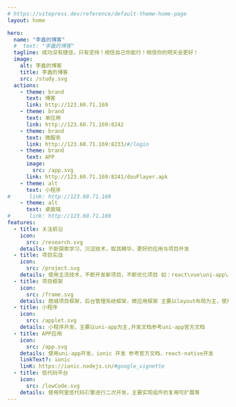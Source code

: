 ```yaml
---
# https://vitepress.dev/reference/default-theme-home-page
layout: home

hero:
  name: "李鑫的博客"
  #  text: "李鑫的博客"
  tagline: 成功没有捷径，只有坚持！相信自己你能行！相信你的明天会更好！
  image:
    alt: 李鑫的博客
    title: 李鑫的博客
    src: /study.svg
  actions:
    - theme: brand
      text: 博客
      link: http://123.60.71.169
    - theme: brand
      text: 单应用
      link: http://123.60.71.169:8242
    - theme: brand
      text: 微服务
      link: http://123.60.71.169:8233/#/login
    - theme: brand
      text: APP
      image:
        src: /app.svg
      link: http://123.60.71.169:8241/douPlayer.apk    
    - theme: alt
      text: 小程序
#      link: http://123.60.71.169
    - theme: alt
      text: 桌面端
#      link: http://123.60.71.169      
features:
  - title: 关注前沿
    icon:
      src: /research.svg
    details: 不断探索学习，沉淀技术，取其精华，更好的应用与项目开发
  - title: 项目实战
    icon:
      src: /project.svg
    details: 使用主流技术，不断开发新项目，不断优化项目 如：react\vue\uni-app\小程序\APP应用\低代码平台等
  - title: 项目框架
    icon:
      src: /frame.svg
    details: 商城项目框架，后台管理系统框架，微应用框架 主要以layout布局为主，使用vue\vite\webpack\pinia\typescript\react\mobx等主流技术
  - title: 小程序
    icon:
      src: /applet.svg
    details: 小程序开发，主要以uni-app为主,开发文档参考uni-app官方文档
  - title: APP应用
    icon:
      src: /app.svg
    details: 使用uni-app开发，ionic 开发 参考官方文档，react-native开发
    linkText?: ionic
    linK: https://ionic.nodejs.cn/#google_vignette
  - title: 低代码平台
    icon:
      src: /lowCode.svg
    details: 使用阿里低代码引擎进行二次开发，主要实现组件的复用可扩展等
---
```


